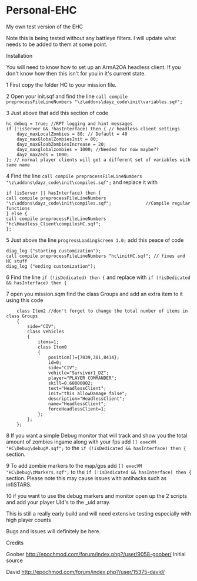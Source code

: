 Personal-EHC
====================

My own test version of the EHC

Note this is being tested without any battleye filters. I will update what needs to be added to them at some point.

Installation

You will need to know how to set up an ArmA2OA headless client. If you don't know how then this isn't for you in it's current state.

1 First copy the folder HC to your mission file.

2 Open your init.sqf and find the line `call compile preprocessFileLineNumbers "\z\addons\dayz_code\init\variables.sqf";`

3 Just above that add this section of code
```
hc_debug = true; //RPT logging and hint messages
if (!isServer && !hasInterface) then { // headless client settings
	dayz_maxLocalZombies = 80; // Default = 40
	dayz_maxGlobalZombiesInit = 80;
	dayz_maxGloabZombiesIncrease = 20;
	dayz_maxglobalzombies = 1000; //Needed for now maybe??
	dayz_maxZeds = 1000;
}; // normal player clients will get a different set of variables with same name
```

4 Find the line `call compile preprocessFileLineNumbers "\z\addons\dayz_code\init\compiles.sqf";` and replace it with

```
if (isServer || hasInterface) then {
call compile preprocessFileLineNumbers "\z\addons\dayz_code\init\compiles.sqf";				//Compile regular functions
} else {
call compile preprocessFileLineNumbers "hc\Headless_Client\compilesHC.sqf";
};
```

5 Just above the line `progressLoadingScreen 1.0;` add this peace of code

```
diag_log ("starting customization");
call compile preprocessFileLineNumbers "hc\initHC.sqf"; // fixes and HC stuff
diag_log ("ending customization");
```

6 Find the line `if (!isDedicated) then {` and replace with `if (!isDedicated && hasInterface) then {`

7 open you mission.sqm find the class Groups and add an extra item to it using this code

		class Item2 //don't forget to change the total number of items in class Groups
		{
			side="CIV";
			class Vehicles
			{
				items=1;
				class Item0
				{
					position[]={7839,381,8414};
					id=0;
					side="CIV";
					vehicle="Survivor1_DZ";
					player="PLAYER COMMANDER";
					skill=0.60000002;
					text="HeadlessClient";
					init="this allowDamage false";
					description="HeadlessClient";
					name="HeadlessClient";
					forceHeadlessClient=1;
				};
			};
		};
		
8 If you want a simple Debug monitor that will track and show you the total amount of zombies ingame along with your fps add `[] execVM "HC\Debug\debugM.sqf";` to the `if (!isDedicated && hasInterface) then {` section.

9 To add zombie markers to the map/gps add `[] execVM "HC\Debug\zMarkers.sqf";` to the `if (!isDedicated && hasInterface) then {` section. Please note this may cause issues with antihacks such as infiSTARS.

10 if you want to use the debug markers and monitor open up the 2 scripts and add your player UId's to the _uid array.

This is still a really early build and will need extensive testing especially with high player counts

Bugs and issues will definitely be here.

Credits

Goober http://epochmod.com/forum/index.php?/user/9058-goober/ Initial source

David http://epochmod.com/forum/index.php?/user/15375-david/

